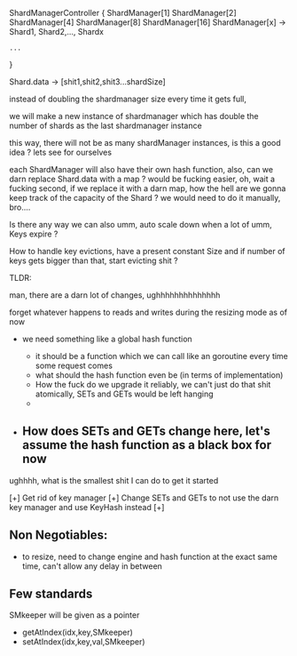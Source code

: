 ShardManagerController {
	ShardManager[1]
	ShardManager[2]
	ShardManager[4]
	ShardManager[8]
	ShardManager[16]
	ShardManager[x] -> Shard1, Shard2,..., Shardx
	
	...
}

Shard.data -> [shit1,shit2,shit3...shardSize]


instead of doubling the shardmanager size every time it gets full,

we will make a new instance of shardmanager which has double the number of shards as the last shardmanager instance

this way, there will not be as many shardManager instances, is this a good idea ? lets see for ourselves

each ShardManager will also have their own hash function, also, can we darn replace Shard.data with a map ? would be fucking easier, oh, wait a fucking second, if we replace it with a darn map, how the hell are we gonna keep track of the capacity of the Shard ? we would need to do it manually, bro....


Is there any way we can also umm, auto scale down when a lot of umm, Keys expire ?

How to handle key evictions, have a present constant Size and if number of keys gets bigger than that,
start evicting shit ?

TLDR:

man, there are a darn lot of changes, ughhhhhhhhhhhhhh

forget whatever happens to reads and writes during the resizing mode as of now

- we need something like a global hash function
	- it should be a function which we can call like an goroutine every time some request comes
	- what should the hash function even be (in terms of implementation)
	- How the fuck do we upgrade it reliably, we can't just do that shit atomically, SETs and GETs would be left hanging
	-  

- How does SETs and GETs change here, let's assume the hash function as a black box for now
	- 

ughhhh, what is the smallest shit I can do to get it started

[+] Get rid of key manager
[+] Change SETs and GETs to not use the darn key manager and use KeyHash instead
[+] 


## Non Negotiables:

* to resize, need to change engine and hash function at the exact same time, can't allow any delay in between


## Few standards

SMkeeper will be given as a pointer

* getAtIndex(idx,key,SMkeeper)
* setAtIndex(idx,key,val,SMkeeper)
